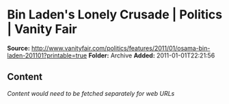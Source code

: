 # Bin Laden's Lonely Crusade | Politics | Vanity Fair

**Source:** http://www.vanityfair.com/politics/features/2011/01/osama-bin-laden-201101?printable=true
**Folder:** Archive
**Added:** 2011-01-01T22:21:56




## Content
*Content would need to be fetched separately for web URLs*
